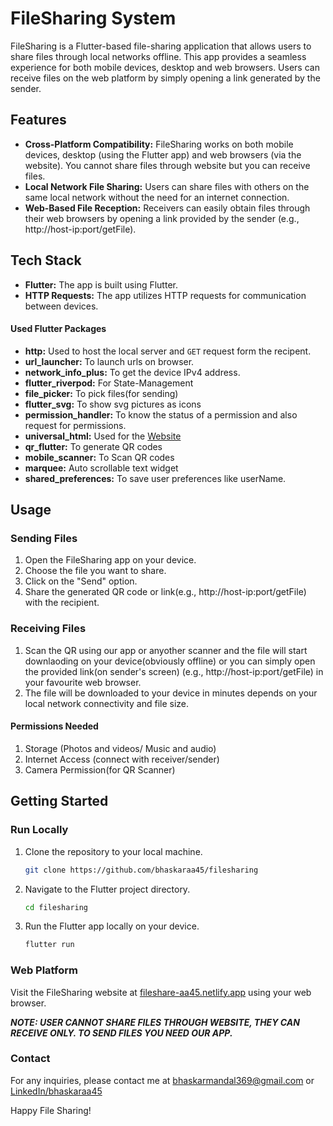 # FileSharing System

FileSharing is a Flutter-based file-sharing application that allows users to share files through local networks offline. This app provides a seamless experience for both mobile devices, desktop and web browsers. Users can receive files on the web platform by simply opening a link generated by the sender.

## Features

- **Cross-Platform Compatibility:** FileSharing works on both mobile devices, desktop (using the Flutter app) and web browsers (via the website). You cannot share files through website but you can receive files.
- **Local Network File Sharing:** Users can share files with others on the same local network without the need for an internet connection.
- **Web-Based File Reception:** Receivers can easily obtain files through their web browsers by opening a link provided by the sender (e.g., http://host-ip:port/getFile).

## Tech Stack

- **Flutter:** The app is built using Flutter.
- **HTTP Requests:** The app utilizes HTTP requests for communication between devices.
#### Used Flutter Packages
- **http:** Used to host the local server and `GET` request form the recipent.
- **url_launcher:** To launch urls on browser.
- **network_info_plus:** To get the device IPv4 address.
- **flutter_riverpod:** For State-Management
- **file_picker:** To pick files(for sending)
- **flutter_svg:** To show svg pictures as icons
- **permission_handler:** To know the status of a permission and also request for permissions.
- **universal_html:** Used for the [Website](fileshare-aa45.netlify.app)
- **qr_flutter:** To generate QR codes
- **mobile_scanner:** To Scan QR codes
- **marquee:** Auto scrollable text widget
- **shared_preferences:** To save user preferences like userName.
## Usage

### Sending Files

1. Open the FileSharing app on your device.
2. Choose the file you want to share.
3. Click on the "Send" option.
4. Share the generated QR code or link(e.g., http://host-ip:port/getFile) with the recipient.

### Receiving Files

1. Scan the QR using our app or anyother scanner and the file will start downlaoding on your device(obviously offline) or you can simply open the provided link(on sender's screen) (e.g., http://host-ip:port/getFile) in your favourite web browser.
2. The file will be downloaded to your device in minutes depends on your local network connectivity and file size.

#### Permissions Needed
01. Storage (Photos and videos/ Music and audio)
02. Internet Access (connect with receiver/sender)
03. Camera Permission(for QR Scanner)

## Getting Started

### Run Locally

1. Clone the repository to your local machine.
   ```bash
   git clone https://github.com/bhaskaraa45/filesharing
   ```
2. Navigate to the Flutter project directory.   
   ```bash
   cd filesharing
   ```
3. Run the Flutter app locally on your device.
   ```bash
   flutter run
   ```


### Web Platform

Visit the FileSharing website at [fileshare-aa45.netlify.app](http://fileshare-aa45.netlify.app) using your web browser.

***NOTE: USER CANNOT SHARE FILES THROUGH WEBSITE, THEY CAN RECEIVE ONLY. TO SEND FILES YOU NEED OUR APP.***

### Contact
For any inquiries, please contact me at [bhaskarmandal369@gmail.com](mailto:bhaskarmandal369@gmail.com) or [LinkedIn/bhaskaraa45](https://www.linkedin.com/in/bhaskaraa45/)

Happy File Sharing!
